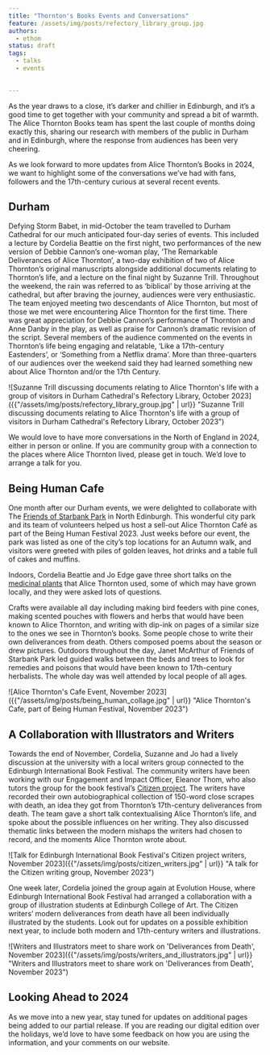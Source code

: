 ```yaml
---
title: "Thornton's Books Events and Conversations"
feature: /assets/img/posts/refectory_library_group.jpg
authors:
  - ethom
status: draft
tags:
  - talks
  - events

  
---
```


As the year draws to a close, it’s darker and chillier in Edinburgh, and it’s a good time to get together with your community and spread a bit of warmth. The Alice Thornton Books team has spent the last couple of months doing exactly this, sharing our research with members of the public in Durham and in Edinburgh, where the response from audiences has been very cheering.  

As we look forward to more updates from Alice Thornton’s Books in 2024, we want to highlight some of the conversations we’ve had with fans, followers and the 17th-century curious at several recent events. 


## Durham

Defying Storm Babet, in mid-October the team travelled to Durham Cathedral for our much anticipated four-day series of events. This included a lecture by Cordelia Beattie on the first night, two performances of the new version of Debbie Cannon’s one-woman play, ‘The Remarkable Deliverances of Alice Thornton’, a two-day exhibition of two of Alice Thornton’s original manuscripts alongside additional documents relating to Thornton’s life, and a lecture on the final night by Suzanne Trill. Throughout the weekend, the rain was referred to as ‘biblical’ by those arriving at the cathedral, but after braving the journey, audiences were very enthusiastic. The team enjoyed meeting two descendants of Alice Thornton, but most of those we met were encountering Alice Thornton for the first time. There was great appreciation for Debbie Cannon’s performance of Thornton and Anne Danby in the play, as well as praise for Cannon’s dramatic revision of the script. Several members of the audience commented on the events in Thornton’s life being engaging and relatable, ‘Like a 17th-century Eastenders’, or ‘Something from a Netflix drama’. More than three-quarters of our audiences over the weekend said they had learned something new about Alice Thornton and/or the 17th Century. 

![Suzanne Trill discussing documents relating to Alice Thornton's life with a group of visitors in Durham Cathedral's Refectory Library, October 2023]({{"/assets/img/posts/refectory_library_group.jpg" | url}} "Suzanne Trill discussing documents relating to Alice Thornton's life with a group of visitors in Durham Cathedral's Refectory Library, October 2023")

We would love to have more conversations in the North of England in 2024, either in person or online. If you are community group with a connection to the places where Alice Thornton lived, please get in touch. We’d love to arrange a talk for you. 

## Being Human Cafe

One month after our Durham events, we were delighted to collaborate with The [Friends of Starbank Park](https://friendsofstarbankpark.org/) in North Edinburgh. This wonderful city park and its team of volunteers helped us host a sell-out Alice Thornton Café as part of the Being Human Festival 2023. Just weeks before our event, the park was listed as one of the city’s top locations for an Autumn walk, and visitors were greeted with piles of golden leaves, hot drinks and a table full of cakes and muffins. 

Indoors, Cordelia Beattie and Jo Edge gave three short talks on the [medicinal plants](https://thornton.kdl.kcl.ac.uk/posts/blog/2023-11-16-alice-thornton-herbal-medicine/) that Alice Thornton used, some of which may have grown locally, and they were asked lots of questions.

Crafts were available all day including making bird feeders with pine cones, making scented pouches with flowers and herbs that would have been known to Alice Thornton, and writing with dip-ink on pages of a similar size to the ones we see in Thornton’s books. Some people chose to write their own deliverances from death. Others composed poems about the season or drew pictures. 
Outdoors throughout the day, Janet McArthur of Friends of Starbank Park led guided walks between the beds and trees to look for remedies and poisons that would have been known to 17th-century herbalists. The whole day was well attended by local people of all ages.

![Alice Thornton's Cafe Event, November 2023]({{"/assets/img/posts/being_human_collage.jpg" | url}} "Alice Thornton's Cafe, part of Being Human Festival, November 2023")

## A Collaboration with Illustrators and Writers

Towards the end of November, Cordelia, Suzanne and Jo had a lively discussion at the university with a local writers group connected to the Edinburgh International Book Festival. The community writers have been working with our Engagement and Impact Officer, Eleanor Thom, who also tutors the group for the book festival’s [Citizen project](https://ontheroad.edbookfest.co.uk/). The writers have recorded their own autobiographical collection of 150-word close scrapes with death, an idea they got from Thornton’s 17th-century deliverances from death. The team gave a short talk contextualising Alice Thornton’s life, and spoke about the possible influences on her writing. They also discussed thematic links between the modern mishaps the writers had chosen to record, and the moments Alice Thornton wrote about. 

![Talk for Edinburgh International Book Festival's Citizen project writers, November 2023]({{"/assets/img/posts/citizen_writers.jpg" | url}} "A talk for the Citizen writing group, November 2023")

One week later, Cordelia joined the group again at Evolution House, where Edinburgh International Book Festival had arranged a collaboration with a group of illustration students at Edinburgh College of Art. The Citizen writers’ modern deliverances from death have all been individually illustrated by the students. Look out for updates on a possible exhibition next year, to include both modern and 17th-century writers and illustrations. 

![Writers and Illustrators meet to share work on 'Deliverances from Death', November 2023]({{"/assets/img/posts/writers_and_illustrators.jpg" | url}} "Writers and Illustrators meet to share work on 'Deliverances from Death', November 2023")


## Looking Ahead to 2024

As we move into a new year, stay tuned for updates on additional pages being added to our partial release. If you are reading our digital edition over the holidays, we’d love to have some feedback on how you are using the information, and your comments on our website. 

